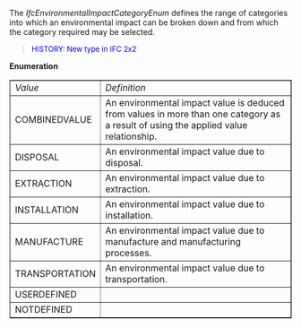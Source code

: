 ﻿The _IfcEnvironmentalImpactCategoryEnum_ defines the range of categories into which an environmental impact can be broken down and from which the category required may be selected.

> <font color="#0000FF" size="-1"> HISTORY: New type in IFC 2x2
		  </font>
> 


**Enumeration**

<table border="1"> 
		<tr> 
		  <td><i>Value</i></td> 
		  <td><i>Definition</i></td>  
		</tr> 
		<tr> 
		  <td>COMBINEDVALUE</td> 
		  <td>An environmental impact value is deduced from values in more than
			 one category as a result of using the applied value relationship.</td> 
		</tr> 
		<tr> 
		  <td>DISPOSAL</td> 
		  <td>An environmental impact value due to disposal.</td> 
		</tr> 
		<tr> 
		  <td>EXTRACTION</td> 
		  <td>An environmental impact value due to extraction.</td> 
		</tr> 
		<tr> 
		  <td>INSTALLATION</td> 
		  <td>An environmental impact value due to installation.</td> 
		</tr> 
		<tr> 
		  <td>MANUFACTURE</td> 
		  <td>An environmental impact value due to manufacture and manufacturing
			 processes.</td> 
		</tr> 
		<tr> 
		  <td>TRANSPORTATION</td> 
		  <td>An environmental impact value due to transportation.</td> 
		</tr> 
		<tr> 
		  <td>USERDEFINED</td> 
		  <td></td> 
		</tr> 
		<tr> 
		  <td>NOTDEFINED</td> 
		  <td></td> 
		</tr> 
	 </table>
